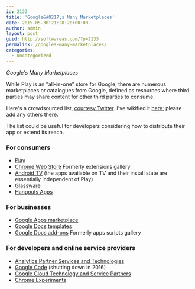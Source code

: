 ```yaml
---
id: 2133
title: 'Google&#8217;s Many Marketplaces'
date: 2015-05-30T21:28:20+00:00
author: admin
layout: post
guid: http://softwareas.com/?p=2133
permalink: /googles-many-marketplaces/
categories:
  - Uncategorized
---
```

*Google's Many Marketplaces*

While Play is an "all-in-one" store for Google, there are numerous marketplaces or catalogues from Google, defined as resources where third parties may share content for other third parties to consume.

Here's a crowdsourced list, [courtesy Twitter](https://twitter.com/mahemoff/status/604747014233014272). I've wikified it [here](https://github.com/mahemoff/marketplaces/wiki/Google-Marketplaces); please add any others there.

The list could be useful for developers considering how to distribute their app or extend its reach.

### For consumers

* [Play](https://play.google.com/)
* [Chrome Web Store](https://chrome.google.com/webstore/category/apps) Formerly extensions gallery
* [Android TV](https://www.android.com/intl/en_us/tv/) (the apps available on TV and their install state are essentially independent of Play)
* [Glassware](https://glass.google.com/u/0/glassware)
* [Hangouts Apps](http://hangoutapps.net/)

### For businesses

* [Google Apps marketplace](http://www.google.com/enterprise/marketplace/)
* [Google Docs templates](https://docs.google.com/templates)
* [Google Docs add-ons](https://developers.google.com/apps-script/add-ons/) Formerly apps scripts gallery

### For developers and online service providers

* [Analytics Partner Services and Technologies](http://www.google.com/analytics/partners)
* [Google Code](https://code.google.com/) (shutting down in 2016)
* [Google Cloud Technology and Service Partners](https://cloud.google.com/partners/)
* [Chrome Experiments](https://www.chromeexperiments.com/)